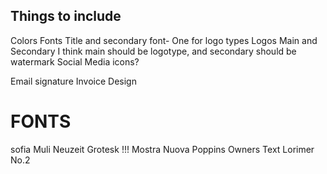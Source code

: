 ## Things to include

Colors
Fonts
Title and secondary font- One for logo types
Logos Main and Secondary
	I think main should be logotype, and secondary should be watermark
Social Media icons?


Email signature
Invoice Design

# FONTS
sofia
Muli
Neuzeit Grotesk !!! 
Mostra Nuova
Poppins
Owners Text
Lorimer No.2
